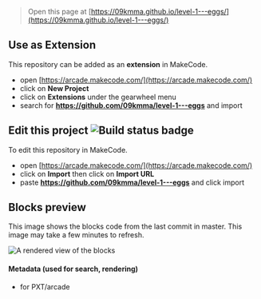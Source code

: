  


> Open this page at [https://09kmma.github.io/level-1---eggs/](https://09kmma.github.io/level-1---eggs/)

## Use as Extension

This repository can be added as an **extension** in MakeCode.

* open [https://arcade.makecode.com/](https://arcade.makecode.com/)
* click on **New Project**
* click on **Extensions** under the gearwheel menu
* search for **https://github.com/09kmma/level-1---eggs** and import

## Edit this project ![Build status badge](https://github.com/09kmma/level-1---eggs/workflows/MakeCode/badge.svg)

To edit this repository in MakeCode.

* open [https://arcade.makecode.com/](https://arcade.makecode.com/)
* click on **Import** then click on **Import URL**
* paste **https://github.com/09kmma/level-1---eggs** and click import

## Blocks preview

This image shows the blocks code from the last commit in master.
This image may take a few minutes to refresh.

![A rendered view of the blocks](https://github.com/09kmma/level-1---eggs/raw/master/.github/makecode/blocks.png)

#### Metadata (used for search, rendering)

* for PXT/arcade
<script src="https://makecode.com/gh-pages-embed.js"></script><script>makeCodeRender("{{ site.makecode.home_url }}", "{{ site.github.owner_name }}/{{ site.github.repository_name }}");</script>
